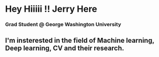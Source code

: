 # Hey Hiiiii !! Jerry Here
### Grad Student @ George Washington University
## I'm insterested in the field of Machine learning, Deep learning, CV and their research.

